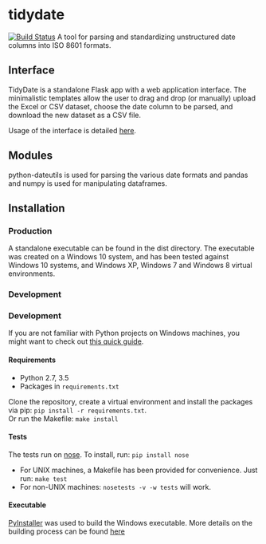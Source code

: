 # tidydate

[![Build Status](https://travis-ci.org/BNIA/tidydate.svg?branch=master)](https://travis-ci.org/BNIA/tidydate)
A tool for parsing and standardizing unstructured date columns into ISO 8601 formats.


## Interface

TidyDate is a standalone Flask app with a web application interface. The minimalistic templates allow the user to drag and drop (or manually) upload the Excel or CSV dataset, choose the date column to be parsed, and download the new dataset as a CSV file.

Usage of the interface is detailed [here](https://github.com/BNIA/tidydate/docs/usage.md).


## Modules

python-dateutils is used for parsing the various date formats and pandas and numpy is used for manipulating dataframes.


## Installation

### Production

A standalone executable can be found in the dist directory. The executable was created on a Windows 10 system, and has been tested against Windows 10 systems, and Windows XP, Windows 7 and Windows 8 virtual environments.


### Development

### Development

If you are not familiar with Python projects on Windows machines, you might want to check out [this quick guide](https://github.com/BNIA/Close-Crawl/blob/dev-sabbir/docs/windows-dev-setup.md).

#### Requirements

- Python 2.7, 3.5
- Packages in `requirements.txt`

Clone the repository, create a virtual environment and install the packages via pip: `pip install -r requirements.txt`.<br>
Or run the Makefile: `make install`

#### Tests

The tests run on [nose](http://nose.readthedocs.io/en/latest/). To install, run: `pip install nose`
- For UNIX machines, a Makefile has been provided for convenience. Just run: `make test`
- For non-UNIX machines: `nosetests -v -w tests` will work.

#### Executable

[PyInstaller](http://www.pyinstaller.org/) was used to build the Windows executable. More details on the building process can be found [here](https://github.com/BNIA/Close-Crawl/blob/master/dist/README.md)
